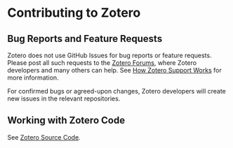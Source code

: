 # Contributing to Zotero

## Bug Reports and Feature Requests

Zotero does not use GitHub Issues for bug reports or feature requests. Please post all such requests to the [Zotero Forums](https://forums.zotero.org), where Zotero developers and many others can help. See [How Zotero Support Works](https://www.zotero.org/support/zotero_support) for more information.

For confirmed bugs or agreed-upon changes, Zotero developers will create new issues in the relevant repositories.

## Working with Zotero Code

See [Zotero Source Code](https://www.zotero.org/support/dev/source_code).
